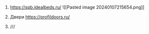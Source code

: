 1. https://spb.idealbeds.ru/
![[Pasted image 20240107215654.png]]

2. Двери https://profildoors.ru/
3. ///